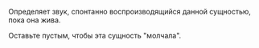 Определяет звук, спонтанно воспроизводящийся данной сущностью, пока она жива.

Оставьте пустым, чтобы эта сущность "молчала".